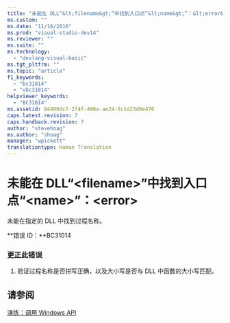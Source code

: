 ```yaml
---
title: "未能在 DLL“&lt;filename&gt;”中找到入口点“&lt;name&gt;”：&lt;error&gt; | Microsoft Docs"
ms.custom: ""
ms.date: "11/16/2016"
ms.prod: "visual-studio-dev14"
ms.reviewer: ""
ms.suite: ""
ms.technology: 
  - "devlang-visual-basic"
ms.tgt_pltfrm: ""
ms.topic: "article"
f1_keywords: 
  - "bc31014"
  - "vbc31014"
helpviewer_keywords: 
  - "BC31014"
ms.assetid: 84400dc7-2f4f-496a-ae24-5c1d23d0e470
caps.latest.revision: 7
caps.handback.revision: 7
author: "stevehoag"
ms.author: "shoag"
manager: "wpickett"
translationtype: Human Translation
---
```

# 未能在 DLL“&lt;filename&gt;”中找到入口点“&lt;name&gt;”：&lt;error&gt;
未能在指定的 DLL 中找到过程名称。  
  
 **错误 ID：**BC31014  
  
### 更正此错误  
  
1.  验证过程名称是否拼写正确，以及大小写是否与 DLL 中函数的大小写匹配。  
  
## 请参阅  
 [演练：调用 Windows API](../../visual-basic/programming-guide/com-interop/walkthrough-calling-windows-apis.md)